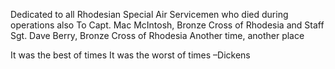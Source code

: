 
Dedicated to all Rhodesian Special Air Servicemen who died during operations 
also
To Capt. Mac McIntosh, Bronze Cross of Rhodesia
and
Staff Sgt. Dave Berry, Bronze Cross of Rhodesia 
Another time, another place





It was the best of times
It was the worst of times 
–Dickens